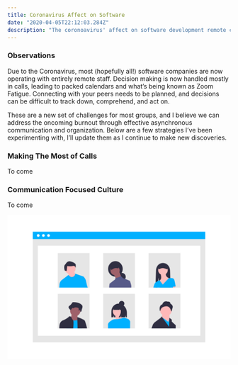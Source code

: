 ```yaml
---
title: Coronavirus Affect on Software
date: "2020-04-05T22:12:03.284Z"
description: "The coronoavirus' affect on software development remote culture"
---
```



### Observations
Due to the Coronavirus, most (hopefully all!) software companies are now operating with entirely remote staff.  Decision making is now handled mostly in calls, leading to packed calendars and what’s being known as Zoom Fatigue.  Connecting with your peers needs to be planned, and decisions can be difficult to track down, comprehend, and act on.  

These are a new set of challenges for most groups, and I believe we can address the oncoming burnout through effective asynchronous communication and organization.  Below are a few strategies I’ve been experimenting with, I’ll update them as I continue to make new discoveries.

### Making The Most of Calls
To come

### Communication Focused Culture
To come

![Zoom Fatigue](./conference_call.png)
